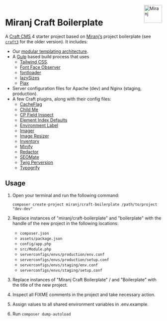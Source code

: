 <img align="right" src="https://cdn.miranj.in/mc3/img/apple-touch-icon-precomposed.png" width="57" height="57" alt="Miranj">

Miranj Craft Boilerplate
========================

A [Craft CMS](https://craftcms.com/) 4 starter project based on [Miranj’s](https://miranj.in)
project boilerplate (see [`craft3`](https://github.com/miranj/craft-boilerplate/tree/craft3) for the older version). It includes:

* Our [modular templating architecture](https://miranj.in/blog/2019/modular-architecture-for-building-content-websites).
* A [Gulp](https://gulpjs.com/) based build process that uses
    - [Tailwind CSS](https://tailwindcss.com/).
    - [Font Face Observer](https://github.com/bramstein/fontfaceobserver)
    - [fontloader](https://gist.github.com/rungta/fa39058f1d15d6d4ea95)
    - [lazySizes](https://github.com/aFarkas/lazysizes)
    - [Pjax](https://github.com/MoOx/pjax)
* Server configuration files for Apache (dev) and Nginx (staging, production).
* A few Craft plugins, along with their config files:
    - [CacheFlag](https://github.com/mmikkel/CacheFlag-Craft3)
    - [Child Me](https://github.com/mmikkel/ChildMe-Craft)
    - [CP Field Inspect](https://github.com/mmikkel/CpFieldInspect-Craft)
    - [Element Index Defaults](https://github.com/verbb/element-index-defaults)
    - [Environment Label](https://github.com/TopShelfCraft/Environment-Label)
    - [Imager](https://github.com/aelvan/Imager-Craft)
    - [Image Resizer](https://github.com/verbb/image-resizer)
    - [Inventory](https://github.com/doublesecretagency/craft-inventory)
    - [Minify](https://github.com/nystudio107/craft-minify)
    - [Redactor](https://github.com/craftcms/redactor)
    - [SEOMate](https://github.com/vaersaagod/seomate)
    - [Twig Perversion](https://github.com/marionnewlevant/craft-twig_perversion)
    - [Typogrify](https://github.com/nystudio107/craft-typogrify)



Usage
-----

1.  Open your terminal and run the following command:
    
        composer create-project miranj/craft-boilerplate /path/to/project "dev-dev"
    
2.  Replace instances of "miranj/craft-boilerplate" and "boilerplate"
    with the handle of the new project in the following locations:
    - `composer.json`
    - `assets/package.json`
    - `config/app.php`
    - `src/Module.php`
    - `serverconfigs/envs/production/env.conf`
    - `serverconfigs/envs/production/setup.conf`
    - `serverconfigs/envs/staging/env.conf`
    - `serverconfigs/envs/staging/setup.conf`

3.  Replace instances of "Miranj Craft Boilerplate" / and "Boilerplate"
    with the title of the new project.

4.  Inspect all FIXME comments in the project and take necessary action.

5.  Assign values to all shared environment variables in .env.example.

6.  Run `composer dump-autoload`
